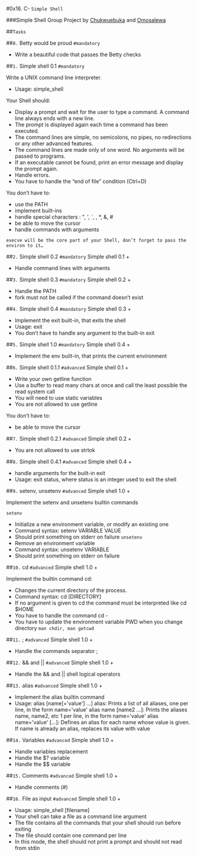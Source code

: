 #0x16. C- `Simple Shell`

###Simple Shell Group Project by [Chukwuebuka](https://github.com/OsmosisSE) and [Omosalewa](https://github.com/Omosalewa-Akinsete)

##`Tasks`

##`0.` Betty would be proud
`#mandatory`

- Write a beautiful code that passes the Betty checks

##`1.` Simple shell 0.1
`#mandatory`

Write a UNIX command line interpreter.

- Usage: simple_shell

Your Shell should:

- Display a prompt and wait for the user to type a command. A command line always ends with a new line.
- The prompt is displayed again each time a command has been executed.
- The command lines are simple, no semicolons, no pipes, no redirections or any other advanced features.
- The command lines are made only of one word. No arguments will be passed to programs.
- If an executable cannot be found, print an error message and display the prompt again.
- Handle errors.
- You have to handle the “end of file” condition (Ctrl+D)

You don’t have to:

- use the PATH
- implement built-ins
- handle special characters : ", ', `, \, *, &, #
- be able to move the cursor
- handle commands with arguments

`execve will be the core part of your Shell, don’t forget to pass the environ to it…`

##`2.` Simple shell 0.2
`#mandatory`
Simple shell 0.1 +

- Handle command lines with arguments

##`3.` Simple shell 0.3
`#mandatory`
Simple shell 0.2 +

- Handle the PATH
- fork must not be called if the command doesn’t exist

##`4.` Simple shell 0.4
`#mandatory`
Simple shell 0.3 +

- Implement the exit built-in, that exits the shell
- Usage: exit
- You don’t have to handle any argument to the built-in exit

##`5.` Simple shell 1.0
`#mandatory`
Simple shell 0.4 +

- Implement the env built-in, that prints the current environment

##`6.` Simple shell 0.1.1
`#advanced`
Simple shell 0.1 +

- Write your own getline function
- Use a buffer to read many chars at once and call the least possible the read system call
- You will need to use static variables
- You are not allowed to use getline

You don’t have to:

- be able to move the cursor

##`7.` Simple shell 0.2.1
`#advanced`
Simple shell 0.2 +

- You are not allowed to use strtok

##`8.` Simple shell 0.4.1
`#advanced`
Simple shell 0.4 +

- handle arguments for the built-in exit
- Usage: exit status, where status is an integer used to exit the shell

##`9.` setenv, unsetenv
`#advanced`
Simple shell 1.0 +

Implement the setenv and unsetenv builtin commands

`setenv`
- Initialize a new environment variable, or modify an existing one
- Command syntax: setenv VARIABLE VALUE
- Should print something on stderr on failure
`unsetenv`
- Remove an environment variable
- Command syntax: unsetenv VARIABLE
- Should print something on stderr on failure

##`10.` cd
`#advanced`
Simple shell 1.0 +

Implement the builtin command cd:

- Changes the current directory of the process.
- Command syntax: cd [DIRECTORY]
- If no argument is given to cd the command must be interpreted like cd $HOME
- You have to handle the command cd -
- You have to update the environment variable PWD when you change directory
`man chdir, man getcwd`

##`11.` ;
`#advanced`
Simple shell 1.0 +

- Handle the commands separator ;

##`12.` && and ||
`#advanced`
Simple shell 1.0 +

- Handle the && and || shell logical operators

##`13.` alias
`#advanced`
Simple shell 1.0 +

- Implement the alias builtin command
- Usage: alias [name[='value'] ...]
alias: Prints a list of all aliases, one per line, in the form name='value'
alias name [name2 ...]: Prints the aliases name, name2, etc 1 per line, in the form name='value'
alias name='value' [...]: Defines an alias for each name whose value is given. If name is already an alias, replaces its value with value

##`14.` Variables
`#advanced`
Simple shell 1.0 +

- Handle variables replacement
- Handle the $? variable
- Handle the $$ variable

##`15.` Comments
`#advanced`
Simple shell 1.0 +

- Handle comments (#)

##`16.` File as input
`#advanced`
Simple shell 1.0 +

- Usage: simple_shell [filename]
- Your shell can take a file as a command line argument
- The file contains all the commands that your shell should run before exiting
- The file should contain one command per line
- In this mode, the shell should not print a prompt and should not read from stdin
